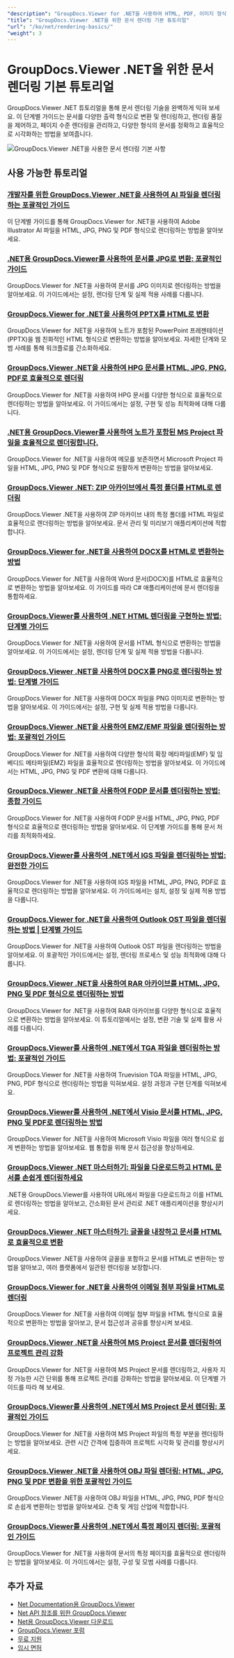 ```yaml
---
"description": "GroupDocs.Viewer for .NET을 사용하여 HTML, PDF, 이미지 형식을 포함한 여러 출력 형식으로 문서를 렌더링하는 방법에 대한 전체 튜토리얼입니다."
"title": "GroupDocs.Viewer .NET을 위한 문서 렌더링 기본 튜토리얼"
"url": "/ko/net/rendering-basics/"
"weight": 3
---
```


# GroupDocs.Viewer .NET을 위한 문서 렌더링 기본 튜토리얼

GroupDocs.Viewer .NET 튜토리얼을 통해 문서 렌더링 기술을 완벽하게 익혀 보세요. 이 단계별 가이드는 문서를 다양한 출력 형식으로 변환 및 렌더링하고, 렌더링 품질을 제어하고, 페이지 수준 렌더링을 관리하고, 다양한 형식의 문서를 정확하고 효율적으로 시각화하는 방법을 보여줍니다.

![GroupDocs.Viewer .NET을 사용한 문서 렌더링 기본 사항](/viewer/rendering-basics/image.png)

## 사용 가능한 튜토리얼

### [개발자를 위한 GroupDocs.Viewer .NET을 사용하여 AI 파일을 렌더링하는 포괄적인 가이드](./render-ai-groupdocs-viewer-net-guide/)
이 단계별 가이드를 통해 GroupDocs.Viewer for .NET을 사용하여 Adobe Illustrator AI 파일을 HTML, JPG, PNG 및 PDF 형식으로 렌더링하는 방법을 알아보세요.

### [.NET용 GroupDocs.Viewer를 사용하여 문서를 JPG로 변환: 포괄적인 가이드](./render-documents-jpg-groupdocs-viewer-dotnet/)
GroupDocs.Viewer for .NET을 사용하여 문서를 JPG 이미지로 렌더링하는 방법을 알아보세요. 이 가이드에서는 설정, 렌더링 단계 및 실제 적용 사례를 다룹니다.

### [GroupDocs.Viewer for .NET을 사용하여 PPTX를 HTML로 변환](./render-pptx-notes-html-groupdocs-viewer-net/)
GroupDocs.Viewer for .NET을 사용하여 노트가 포함된 PowerPoint 프레젠테이션(PPTX)을 웹 친화적인 HTML 형식으로 변환하는 방법을 알아보세요. 자세한 단계와 모범 사례를 통해 워크플로를 간소화하세요.

### [GroupDocs.Viewer .NET을 사용하여 HPG 문서를 HTML, JPG, PNG, PDF로 효율적으로 렌더링](./groupdocs-viewer-net-hpg-rendering-guide/)
GroupDocs.Viewer for .NET을 사용하여 HPG 문서를 다양한 형식으로 효율적으로 렌더링하는 방법을 알아보세요. 이 가이드에서는 설정, 구현 및 성능 최적화에 대해 다룹니다.

### [.NET용 GroupDocs.Viewer를 사용하여 노트가 포함된 MS Project 파일을 효율적으로 렌더링합니다.](./groupdocs-viewer-ms-project-notes-conversion/)
GroupDocs.Viewer for .NET을 사용하여 메모를 보존하면서 Microsoft Project 파일을 HTML, JPG, PNG 및 PDF 형식으로 원활하게 변환하는 방법을 알아보세요.

### [GroupDocs.Viewer .NET: ZIP 아카이브에서 특정 폴더를 HTML로 렌더링](./groupdocs-viewer-dotnet-render-zip-folders-html/)
GroupDocs.Viewer .NET을 사용하여 ZIP 아카이브 내의 특정 폴더를 HTML 파일로 효율적으로 렌더링하는 방법을 알아보세요. 문서 관리 및 미리보기 애플리케이션에 적합합니다.

### [GroupDocs.Viewer for .NET을 사용하여 DOCX를 HTML로 변환하는 방법](./render-docx-html-groupdocs-viewer-dotnet/)
GroupDocs.Viewer for .NET을 사용하여 Word 문서(DOCX)를 HTML로 효율적으로 변환하는 방법을 알아보세요. 이 가이드를 따라 C# 애플리케이션에 문서 렌더링을 통합하세요.

### [GroupDocs.Viewer를 사용하여 .NET HTML 렌더링을 구현하는 방법: 단계별 가이드](./implement-net-html-rendering-groupdocs-viewer/)
GroupDocs.Viewer for .NET을 사용하여 문서를 HTML 형식으로 변환하는 방법을 알아보세요. 이 가이드에서는 설정, 렌더링 단계 및 실제 적용 방법을 다룹니다.

### [GroupDocs.Viewer .NET을 사용하여 DOCX를 PNG로 렌더링하는 방법: 단계별 가이드](./render-docx-png-groupdocs-viewer-net/)
GroupDocs.Viewer for .NET을 사용하여 DOCX 파일을 PNG 이미지로 변환하는 방법을 알아보세요. 이 가이드에서는 설정, 구현 및 실제 적용 방법을 다룹니다.

### [GroupDocs.Viewer .NET을 사용하여 EMZ/EMF 파일을 렌더링하는 방법: 포괄적인 가이드](./render-emz-emf-groupdocs-viewer-dotnet/)
GroupDocs.Viewer for .NET을 사용하여 다양한 형식의 확장 메타파일(EMF) 및 임베디드 메타파일(EMZ) 파일을 효율적으로 렌더링하는 방법을 알아보세요. 이 가이드에서는 HTML, JPG, PNG 및 PDF 변환에 대해 다룹니다.

### [GroupDocs.Viewer .NET을 사용하여 FODP 문서를 렌더링하는 방법: 종합 가이드](./render-fodp-documents-groupdocs-viewer-net/)
GroupDocs.Viewer for .NET을 사용하여 FODP 문서를 HTML, JPG, PNG, PDF 형식으로 효율적으로 렌더링하는 방법을 알아보세요. 이 단계별 가이드를 통해 문서 처리를 최적화하세요.

### [GroupDocs.Viewer를 사용하여 .NET에서 IGS 파일을 렌더링하는 방법: 완전한 가이드](./render-igs-files-groupdocs-viewer-dotnet/)
GroupDocs.Viewer for .NET을 사용하여 IGS 파일을 HTML, JPG, PNG, PDF로 효율적으로 렌더링하는 방법을 알아보세요. 이 가이드에서는 설치, 설정 및 실제 적용 방법을 다룹니다.

### [GroupDocs.Viewer for .NET을 사용하여 Outlook OST 파일을 렌더링하는 방법 | 단계별 가이드](./render-outlook-ost-groupdocs-viewer-net/)
GroupDocs.Viewer for .NET을 사용하여 Outlook OST 파일을 렌더링하는 방법을 알아보세요. 이 포괄적인 가이드에서는 설정, 렌더링 프로세스 및 성능 최적화에 대해 다룹니다.

### [GroupDocs.Viewer .NET을 사용하여 RAR 아카이브를 HTML, JPG, PNG 및 PDF 형식으로 렌더링하는 방법](./rendering-rar-archives-using-groupdocs-viewer-net/)
GroupDocs.Viewer for .NET을 사용하여 RAR 아카이브를 다양한 형식으로 효율적으로 변환하는 방법을 알아보세요. 이 튜토리얼에서는 설정, 변환 기술 및 실제 활용 사례를 다룹니다.

### [GroupDocs.Viewer를 사용하여 .NET에서 TGA 파일을 렌더링하는 방법: 포괄적인 가이드](./render-tga-files-dotnet-groupdocs-viewer/)
GroupDocs.Viewer for .NET을 사용하여 Truevision TGA 파일을 HTML, JPG, PNG, PDF 형식으로 렌더링하는 방법을 익혀보세요. 설정 과정과 구현 단계를 익혀보세요.

### [GroupDocs.Viewer를 사용하여 .NET에서 Visio 문서를 HTML, JPG, PNG 및 PDF로 렌더링하는 방법](./groupdocs-viewer-dotnet-render-visio-documents-html-jpg-png-pdf/)
GroupDocs.Viewer for .NET을 사용하여 Microsoft Visio 파일을 여러 형식으로 쉽게 변환하는 방법을 알아보세요. 웹 통합을 위해 문서 접근성을 향상하세요.

### [GroupDocs.Viewer .NET 마스터하기: 파일을 다운로드하고 HTML 문서를 손쉽게 렌더링하세요](./mastering-groupdocs-viewer-net-file-download-html-rendering/)
.NET용 GroupDocs.Viewer를 사용하여 URL에서 파일을 다운로드하고 이를 HTML로 렌더링하는 방법을 알아보고, 간소화된 문서 관리로 .NET 애플리케이션을 향상시키세요.

### [GroupDocs.Viewer .NET 마스터하기: 글꼴을 내장하고 문서를 HTML로 효율적으로 변환](./embed-fonts-convert-docs-groupdocs-viewer-net/)
GroupDocs.Viewer .NET을 사용하여 글꼴을 포함하고 문서를 HTML로 변환하는 방법을 알아보고, 여러 플랫폼에서 일관된 렌더링을 보장합니다.

### [GroupDocs.Viewer for .NET을 사용하여 이메일 첨부 파일을 HTML로 렌더링](./render-email-attachments-html-groupdocs-viewer-net/)
GroupDocs.Viewer for .NET을 사용하여 이메일 첨부 파일을 HTML 형식으로 효율적으로 변환하는 방법을 알아보고, 문서 접근성과 공유를 향상시켜 보세요.

### [GroupDocs.Viewer .NET을 사용하여 MS Project 문서를 렌더링하여 프로젝트 관리 강화](./render-ms-project-docs-groupdocs-viewer-net/)
GroupDocs.Viewer for .NET을 사용하여 MS Project 문서를 렌더링하고, 사용자 지정 가능한 시간 단위를 통해 프로젝트 관리를 강화하는 방법을 알아보세요. 이 단계별 가이드를 따라 해 보세요.

### [GroupDocs.Viewer를 사용하여 .NET에서 MS Project 문서 렌더링: 포괄적인 가이드](./render-ms-project-dotnet-groupdocs-viewer/)
GroupDocs.Viewer for .NET을 사용하여 MS Project 파일의 특정 부분을 렌더링하는 방법을 알아보세요. 관련 시간 간격에 집중하여 프로젝트 시각화 및 관리를 향상시키세요.

### [GroupDocs.Viewer .NET을 사용하여 OBJ 파일 렌더링: HTML, JPG, PNG 및 PDF 변환을 위한 포괄적인 가이드](./render-obj-files-groupdocs-viewer-net/)
GroupDocs.Viewer .NET을 사용하여 OBJ 파일을 HTML, JPG, PNG, PDF 형식으로 손쉽게 변환하는 방법을 알아보세요. 건축 및 게임 산업에 적합합니다.

### [GroupDocs.Viewer를 사용하여 .NET에서 특정 페이지 렌더링: 포괄적인 가이드](./groupdocs-viewer-net-rendering-pages-guide/)
GroupDocs.Viewer for .NET을 사용하여 문서의 특정 페이지를 효율적으로 렌더링하는 방법을 알아보세요. 이 가이드에서는 설정, 구성 및 모범 사례를 다룹니다.

## 추가 자료

- [Net Documentation용 GroupDocs.Viewer](https://docs.groupdocs.com/viewer/net/)
- [Net API 참조를 위한 GroupDocs.Viewer](https://reference.groupdocs.com/viewer/net/)
- [Net용 GroupDocs.Viewer 다운로드](https://releases.groupdocs.com/viewer/net/)
- [GroupDocs.Viewer 포럼](https://forum.groupdocs.com/c/viewer/9)
- [무료 지원](https://forum.groupdocs.com/)
- [임시 면허](https://purchase.groupdocs.com/temporary-license/)